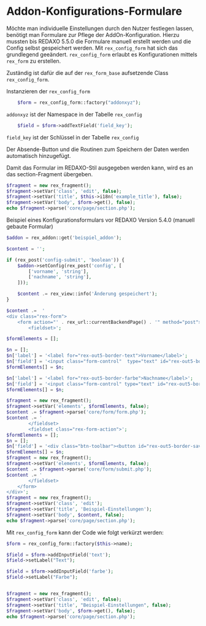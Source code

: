 
# Addon-Konfigurations-Formulare

Möchte man individuelle Einstellungen durch den Nutzer festlegen lassen, benötigt man Formulare zur Pflege der AddOn-Konfiguration. 
Hierzu mussten bis REDAXO 5.5.0 die Formulare manuell erstellt werden und die Config selbst gespeichert werden. Mit `rex_config_form` hat sich das grundlegend geeändert.
`rex_config_form` erlaubt es Konfigurationen mittels `rex_form` zu erstellen. 

Zuständig ist dafür die auf der `rex_form_base` aufsetzende Class `rex_config_form`.


Instanzieren der `rex_config_form`

```php
    $form = rex_config_form::factory("addonxyz");
```

`addonxyz` ist der Namespace in der Tabelle `rex_config`


```php
    $field = $form->addTextField('field_key');
```

`field_key` ist der Schlüssel in der Tabelle `rex_config`

Der Absende-Button und die Routinen zum Speichern der Daten werden automatisch hinzugefügt. 

Damit das Formular im REDAXO-Stil ausgegeben werden kann, wird es an das section-Fragment übergeben. 

```php
$fragment = new rex_fragment();
$fragment->setVar('class', 'edit', false);
$fragment->setVar('title', $this->i18n('example_title'), false);
$fragment->setVar('body', $form->get(), false);
echo $fragment->parse('core/page/section.php');
```



Beispiel eines Konfigurationsformulars vor REDAXO Version 5.4.0 (manuell gebaute Formular) 

```php
$addon = rex_addon::get('beispiel_addon');

$content = '';

if (rex_post('config-submit', 'boolean')) {
    $addon->setConfig(rex_post('config', [
        ['vorname', 'string'],
        ['nachname', 'string'],
    ]));

    $content .= rex_view::info('Änderung gespeichert');
}

$content .=  '
<div class="rex-form">
    <form action="' . rex_url::currentBackendPage() . '" method="post">
        <fieldset>';

$formElements = [];

$n = [];
$n['label'] = '<label for="rex-out5-border-text">Vorname</label>';
$n['field'] = '<input class="form-control"  type="text" id="rex-out5-border-text" name="config[nachname]" value="' . $addon->getConfig('vorname') . '"/>';
$formElements[] = $n;

$n['label'] = '<label for="rex-out5-border-farbe">Nachname</label>';
$n['field'] = '<input class="form-control" type="text" id="rex-out5-border-farbe" name="config[nachname]" value="' . $addon->getConfig('nachname'). '"/>';
$formElements[] = $n;

$fragment = new rex_fragment();
$fragment->setVar('elements', $formElements, false);
$content .= $fragment->parse('core/form/form.php');
$content .= '
        </fieldset>
        <fieldset class="rex-form-action">';
$formElements = [];
$n = [];
$n['field'] = '<div class="btn-toolbar"><button id="rex-out5-border-save" type="submit" name="config-submit" class="btn btn-save rex-form-aligned" value="1">Einstellungen speichern</button></div>';
$formElements[] = $n;
$fragment = new rex_fragment();
$fragment->setVar('elements', $formElements, false);
$content .= $fragment->parse('core/form/submit.php');
$content .= '
        </fieldset>
    </form>
</div>';
$fragment = new rex_fragment();
$fragment->setVar('class', 'edit');
$fragment->setVar('title', 'Beispiel-Einstellungen');
$fragment->setVar('body', $content, false);
echo $fragment->parse('core/page/section.php');
```


Mit `rex_config_form` kann der Code wie folgt verkürzt werden: 


```php
$form = rex_config_form::factory($this->name);

$field = $form->addInputField('text');
$field->setLabel("Text");

$field = $form->addInputField('farbe');
$field->setLabel("Farbe");


$fragment = new rex_fragment();
$fragment->setVar('class', 'edit', false);
$fragment->setVar('title', "Beispiel-Einstellungen", false);
$fragment->setVar('body', $form->get(), false);
echo $fragment->parse('core/page/section.php');

```







